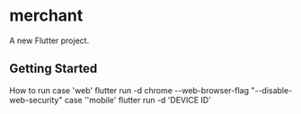 # merchant

A new Flutter project.

## Getting Started

How to run 
 case 'web' 
 flutter run -d chrome --web-browser-flag "--disable-web-security"
 case ''mobile'
 flutter run -d 'DEVICE ID'


